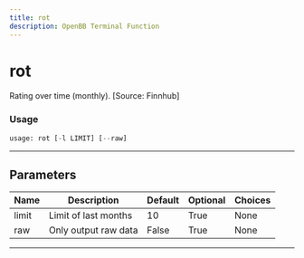 ```yaml
---
title: rot
description: OpenBB Terminal Function
---
```


# rot

Rating over time (monthly). [Source: Finnhub]

### Usage

```python
usage: rot [-l LIMIT] [--raw]
```

---

## Parameters

| Name | Description | Default | Optional | Choices |
| ---- | ----------- | ------- | -------- | ------- |
| limit | Limit of last months | 10 | True | None |
| raw | Only output raw data | False | True | None |
---

